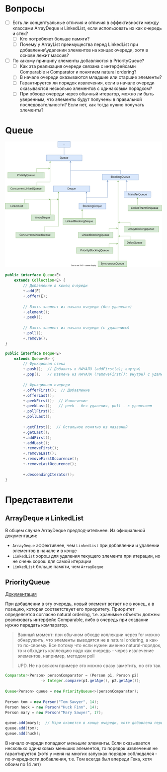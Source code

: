 # Вопросы

- [ ] Есть ли концептуальные отличия и отличия в эффективности между классами ArrayDeque и LinkedList, если использовать их как очередь и стек?
  - [ ] Кто потребляет больше памяти?
  - [ ] Почему у ArrayList преимущества перед LinkedList при добавлении\удалении элементов на концах очереди, хотя в основе лежит массив?
- [ ] По какому принципу элементы добавляются в PriorityQueue?
  - [ ] Как эта реализация очереди связана с интерфейсами Comparable и Comparator и понятием natural ordering?
  - [ ] В начале очереди оказываются младшие или старшие элементы?
  - [ ] Гарантируется ли порядок извлечения, если в начале очереди оказываются несколько элементов с одинаковым порядком?
  - [ ] При обходе очереди через обычный итератор, можно ли быть уверенным, что элементы будут получены в правильной последовательности? Если нет, как тогда нужно получать элементы?

# Queue

![coll_iface_concrete_queue.drawio](img/coll_iface_concrete_queue.drawio.svg)

```java
public interface Queue<E>
	extends Collection<E> {
        // Добавление в конец очереди
        +.add(E)
        +.offer(E);

        // Взять элемент из начала очереди (без удаления)
        +.element();    
        +.peek();
    
        // Взять элемент из начала очереди (с удалением)
        +.poll();
        +.remove();
}
```

```java
public interface Deque<E>
	extends Queue<E> {
        // Функционал стека
        +.push();  // Добавить в НАЧАЛО (addFirst(e); внутри)
        +.pop();   // Извлечь из НАЧАЛА (removeFirst(); внутри) с удалением
    
        // Функционал очереди
        +.offerFirst();  // Добавление
        +.offerLast();
        +.peekFirst();  // Извлечение
        +.peekLast();   // peek - без удаления, poll - с удалением
        +.pollFirst();  
        +.pollLast();
    
        +.getFirst();  // Остальное понятно из названий
        +.getLast();
        +.addFirst();
        +.addLast();
        +.removeFirst();
        +.removeLast();
        +.removeFirstOccurence();
        +.removeLastOccurence();
    
        +.descendingIterator();
}
```

# Представители

## ArrayDeque и LinkedList

В общем случае ArrayDeque предподчительнее. Из официальной документации:

* `ArrayDeque` эффективнее, чем `LinkedList` при добавлении и удалении элементов в начале и в конце
* `LinkedList` хорош для удаления текущего элемента при итерации, но не очень хорош для самой итерации
* `LinkedList` больше памяти, чем `ArrayDeque`

## PriorityQueue

[Документация](https://docs.oracle.com/javase/7/docs/api/java/util/PriorityQueue.html)

При добавлении в эту очередь, новый элемент встает не в конец, а в позицию, которая соответствует его приоритету. Приоритет определяется согласно natural ordering, т.е. хранимые объекты должны реализовать интерфейс Comparable, либо в очередь при создании нужно передать компаратор.

> Важный момент: при обычном обходе коллекции через for можно обнаружить, что элементы выводятся не в natural ordering, а как-то по-своему. Все потому что если нужен именно natural-порядок, то и обходить коллекцию надо как очередь - через извлечение элементов, например, методом poll
>
> UPD. Не на всяком примере это можно сразу заметить, но это так.

```java
Comparator<Person> personComparator = (Person p1, Person p2)
                -> Integer.compare(p1.getAge(), p2.getAge());

Queue<Person> queue = new PriorityQueue<>(personComparator);

Person tom = new Person("Tom Sawyer", 14);
Person huck = new Person("Huck Finn", 14);
Person mary = new Person("Mary Sawyer", 17);

queue.add(mary);  // Мэри окажется в конце очереди, хотя добавлена первой
queue.add(tom);
queue.add(huck);
```

В начало очереди попадают *меньшие* элементы. Если оказывается несколько одинаковых меньших элементов, то порядок извлечения не гарантируется (хотя у меня на многих запусках порядок соблюдался - по очередности добавления, т.е. Том всегда был впереди Гека, хотя обоим по 14 лет)